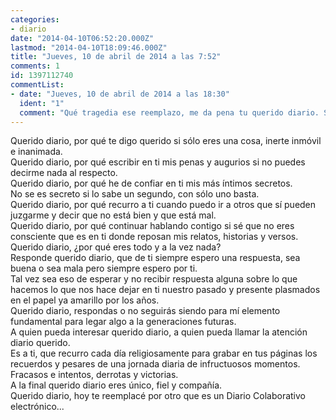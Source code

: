 ```yaml
---
categories:
- diario
date: "2014-04-10T06:52:20.000Z"
lastmod: "2014-04-10T18:09:46.000Z"
title: "Jueves, 10 de abril de 2014 a las 7:52"
comments: 1
id: 1397112740
commentList:
- date: "Jueves, 10 de abril de 2014 a las 18:30"
  ident: "1"
  comment: "Qué tragedia ese reemplazo, me da pena tu querido diario. Se va a sentir traicionado."
---
```


Querido diario, por qué te digo querido si sólo eres una cosa, inerte inmóvil e inanimada.  
Querido diario, por qué escribir en ti mis penas y augurios si no puedes decirme nada al respecto.  
Querido diario, por qué he de confiar en ti mis más íntimos secretos.  
No se es secreto si lo sabe un segundo, con sólo uno basta.  
Querido diario, por qué recurro a ti cuando puedo ir a otros que sí pueden juzgarme y decir que no está bien y que está mal.  
Querido diario, por qué continuar hablando contigo si sé que no eres consciente que es en ti donde reposan mis relatos, historias y versos.  
Querido diario, ¿por qué eres todo y a la vez nada?  
Responde querido diario, que de ti siempre espero una respuesta, sea buena o sea mala pero siempre espero por ti.  
Tal vez sea eso de esperar y no recibir respuesta alguna sobre lo que hacemos lo que nos hace dejar en ti nuestro pasado y presente plasmados en el papel ya amarillo por los años.  
Querido diario, respondas o no seguirás siendo para mí elemento fundamental para legar algo a la generaciones futuras.  
A quien pueda interesar querido diario, a quien pueda llamar la atención diario querido.  
Es a ti, que recurro cada día religiosamente para grabar en tus páginas los recuerdos y pesares de una jornada diaria de infructuosos momentos.  
Fracasos e intentos, derrotas y victorias.  
A la final querido diario eres único, fiel y compañía.  
Querido diario, hoy te reemplacé por otro que es un Diario Colaborativo electrónico...